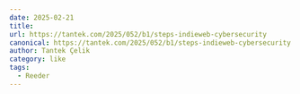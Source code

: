 ```yaml
---
date: 2025-02-21
title: 
url: https://tantek.com/2025/052/b1/steps-indieweb-cybersecurity
canonical: https://tantek.com/2025/052/b1/steps-indieweb-cybersecurity
author: Tantek Çelik
category: like
tags:
  - Reeder
---
```



